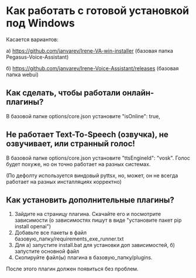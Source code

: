 # Как работать с готовой установкой под Windows 

Касается вариантов:

а) https://github.com/janvarev/Irene-VA-win-installer (базовая папка Pegasus-Voice-Assistant)

б) https://github.com/janvarev/Irene-Voice-Assistant/releases (базовая папка webui)

## Как сделать, чтобы работали онлайн-плагины?

В базовой папке options/core.json установите "isOnline": true,

## Не работает Text-To-Speech (озвучка), не озвучивает, или странный голос!

В базовой папке options/core.json установите "ttsEngineId": "vosk".
Голос будет похуже, но он точно работает на разных системах.

(По дефолту используется виндовый pyttsx, но, может, он не всегда работает на разных инсталляциях корректно)

## Как установить дополнительные плагины?

1. Зайдите на страницу плагина. Скачайте его и посмотрите зависимости (о зависимостях пишут в виде "установите пакет pip install openai")
2. Добавьте все пакеты в файл базовую_папку/requirements_exe_runner.txt
3. Для а) запустите install.bat для установки доп зависимостей, б) запустите основной файл
4. Скопируйте файл(ы) плагина в базовую_папку/plugins.

После этого плагин должен появиться без проблем.